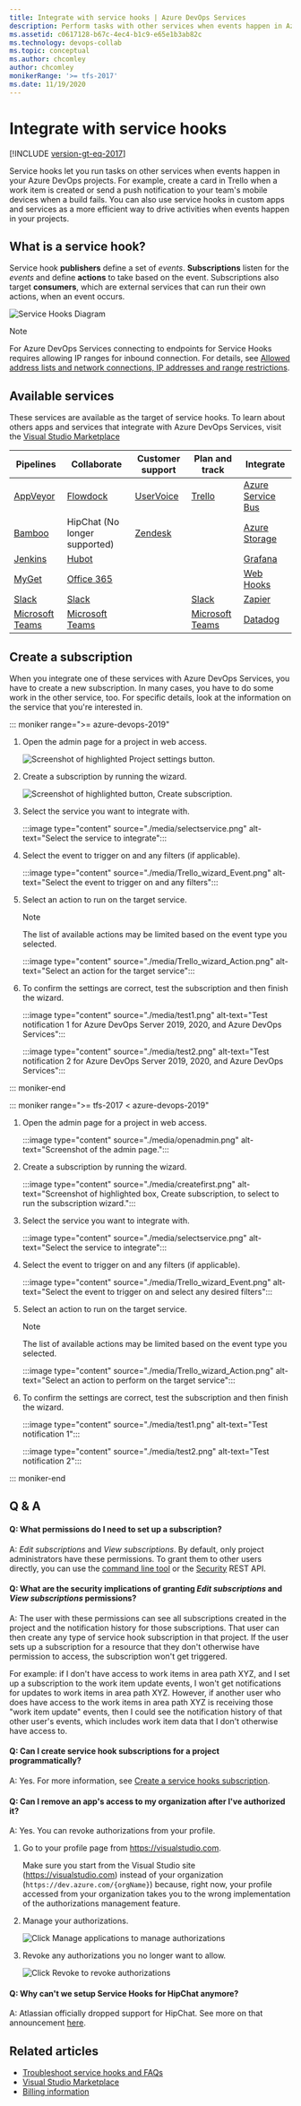```yaml
---
title: Integrate with service hooks | Azure DevOps Services
description: Perform tasks with other services when events happen in Azure DevOps Services projects
ms.assetid: c0617128-b67c-4ec4-b1c9-e65e1b3ab82c
ms.technology: devops-collab
ms.topic: conceptual
ms.author: chcomley
author: chcomley
monikerRange: '>= tfs-2017'
ms.date: 11/19/2020
---
```


# Integrate with service hooks

[!INCLUDE [version-gt-eq-2017](../includes/version-gt-eq-2017.md)]

Service hooks let you run tasks on other services when events happen in your Azure DevOps 
projects. For example, create a card in Trello when a work item is created 
or send a push notification to your team's mobile devices when a build fails. You can also use service hooks in custom apps and services as a more efficient way to drive activities when events happen in your projects.

## What is a service hook?

Service hook **publishers** define a set of *events*. **Subscriptions** listen for the *events* and 
define **actions** to take based on the event. 
Subscriptions also target **consumers**, which are external services that can run their own actions, 
when an event occurs.

![Service Hooks Diagram](./media/service-hooks.png)

> [!NOTE]
> For Azure DevOps Services connecting to endpoints for Service Hooks requires allowing IP ranges for inbound connection. For details, see [Allowed address lists and network connections, IP addresses and range restrictions](../organizations/security/allow-list-ip-url.md#range-restrictions).


## Available services

These services are available as the target of service hooks. To learn about others apps and services that 
integrate with Azure DevOps Services, visit the [Visual Studio Marketplace](https://marketplace.visualstudio.com/#AzureDevOpsServices)

Pipelines                  |  Collaborate 	                    | Customer support	                    | Plan and track 	             | Integrate
-------------------		           |  -------------	                    | ----------------		                | ---------		                 | -------
[AppVeyor](https://www.appveyor.com/docs/) | [Flowdock](https://www.flowdock.com/api/integration-getting-started) | [UserVoice](https://feedback.uservoice.com/knowledgebase/articles/363410-vsts-azure-devops-integration)  | [Trello](./services/trello.md) | [Azure Service Bus](../pipelines/tasks/utility/publish-to-azure-service-bus.md)
[Bamboo](https://confluence.atlassian.com/bamboo/enabling-webhooks-946626050.html)	   |	HipChat (No longer supported)	|	[Zendesk](https://support.zendesk.com/hc/articles/204890268-Creating-webhooks-with-the-HTTP-target) 		|  |	[Azure Storage](/azure/azure-functions/functions-integrate-storage-queue-output-binding)
[Jenkins](./services/jenkins.md)   |	[Hubot](https://hubot.github.com/docs/)	|											|			|	[Grafana](./services/grafana.md) |
[MyGet](https://docs.myget.org/docs/reference/webhooks)	   |	[Office 365](/office/office-365-management-api/office-365-management-activity-api-reference#start-a-subscription)	|											|			|	[Web Hooks](./services/webhooks.md) |
[Slack](./services/slack.md)	   |[Slack](./services/slack.md)	|	|	[Slack](./services/slack.md)	| [Zapier](https://zapier.com/apps/webhook/integrations) 
| [Microsoft Teams](./services/teams.md) | [Microsoft Teams](./services/teams.md) |   |[Microsoft Teams](./services/teams.md) | [Datadog](./services/datadog.md)  

## Create a subscription

When you integrate one of these services with Azure DevOps Services, 
you have to create a new subscription. In many cases, 
you have to do some work in the other service, too. For specific details, 
look at the information on the service that you're interested in.

::: moniker range=">= azure-devops-2019"

1.	Open the admin page for a project in web access.
    
    <img alt="Screenshot of highlighted Project settings button." src="./media/devops-service-hooks.png" />

2. 	Create a subscription by running the wizard.

    ![Screenshot of highlighted button, Create subscription.](./media/devops-create-subscription.png)
 
3.	Select the service you want to integrate with.

    :::image type="content" source="./media/selectservice.png" alt-text="Select the service to integrate":::   
 
4.	Select the event to trigger on and any filters (if applicable).

    :::image type="content" source="./media/Trello_wizard_Event.png" alt-text="Select the event to trigger on and any filters":::  
 
5.	Select an action to run on the target service. 

	> [!NOTE]
    > The list of available actions may be limited based on the event type you selected. 

    :::image type="content" source="./media/Trello_wizard_Action.png" alt-text="Select an action for the target service":::  

6.	To confirm the settings are correct, test the subscription and then finish the wizard.

    :::image type="content" source="./media/test1.png" alt-text="Test notification 1 for Azure DevOps Server 2019, 2020, and Azure DevOps Services":::  
	
    :::image type="content" source="./media/test2.png" alt-text="Test notification 2 for Azure DevOps Server 2019, 2020, and Azure DevOps Services":::  
 
::: moniker-end

::: moniker range=">= tfs-2017 < azure-devops-2019"

1.	Open the admin page for a project in web access.

    :::image type="content" source="./media/openadmin.png" alt-text="Screenshot of the admin page."::: 

2. 	Create a subscription by running the wizard.

    :::image type="content" source="./media/createfirst.png" alt-text="Screenshot of highlighted box, Create subscription, to select to run the subscription wizard."::: 
 
3.	Select the service you want to integrate with.

    :::image type="content" source="./media/selectservice.png" alt-text="Select the service to integrate":::  
 
4.	Select the event to trigger on and any filters (if applicable).

    :::image type="content" source="./media/Trello_wizard_Event.png" alt-text="Select the event to trigger on and select any desired filters":::  
 
5.	Select an action to run on the target service. 

	> [!NOTE]
    > The list of available actions may be limited based on the event type you selected. 

    :::image type="content" source="./media/Trello_wizard_Action.png" alt-text="Select an action to perform on the target service":::  

6.	To confirm the settings are correct, test the subscription and then finish the wizard.

    :::image type="content" source="./media/test1.png" alt-text="Test notification 1":::  
	
    :::image type="content" source="./media/test2.png" alt-text="Test notification 2":::  
 
::: moniker-end

## Q & A

<!-- BEGINSECTION class="md-qanda" -->

<a id="subscription-permissions" /> 

#### Q: What permissions do I need to set up a subscription?

A: *Edit subscriptions* and *View subscriptions*. By default, only project administrators 
have these permissions. To grant them to other users directly, you can use the [command line tool](../organizations/security/manage-tokens-namespaces.md) or the [Security](/rest/api/azure/devops/security/) REST API. 

#### Q: What are the security implications of granting *Edit subscriptions* and *View subscriptions* permissions?

A: The user with these permissions can see all subscriptions created in the 
project and the notification history for those subscriptions. That user can then 
create any type of service hook subscription in that project. If the user sets up a 
subscription for a resource that they don't otherwise have permission to access, the 
subscription won't get triggered. 

For example: if I don't have access to work items in area path XYZ, and I set up a 
subscription to the work item update events, I won't get notifications for updates 
to work items in area path XYZ. However, if another user who does have access to the work 
items in area path XYZ is receiving those "work item update" events, then I could see the 
notification history of that other user's events, which includes work item data that I 
don't otherwise have access to.

#### Q: Can I create service hook subscriptions for a project programmatically?

A: Yes. For more information, see [Create a service hooks subscription](create-subscription.md).

#### Q: Can I remove an app's access to my organization after I've authorized it?

A: Yes. You can revoke authorizations from your profile.

1. 	Go to your profile page from https://visualstudio.com. 

	Make sure you start from the Visual Studio site (https://visualstudio.com) 
	instead of your organization (```https://dev.azure.com/{orgName}```) because, right now, 
	your profile accessed from your organization takes you to the wrong implementation 
	of the authorizations management feature.

2.	Manage your authorizations.
	
	<img alt="Click Manage applications to manage authorizations" src="./media/Profile-manage-applications.png" />	
	
3.	Revoke any authorizations you no longer want to allow.

	<img alt="Click Revoke to revoke authorizations" src="./media/authorizations.png" />
	
#### Q: Why can't we setup Service Hooks for HipChat anymore?

A: Atlassian officially dropped support for HipChat. See more on that announcement [here](https://www.atlassian.com/partnerships/slack/faq#faq-3ccc5a61-711b-4ef2-9ca2-3a34b2ec143b).


<!-- ENDSECTION -->



## Related articles

* [Troubleshoot service hooks and FAQs](troubleshoot.md)
* [Visual Studio Marketplace](https://marketplace.visualstudio.com/azuredevops)
* [Billing information](../organizations/billing/overview.md)